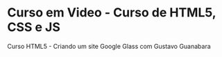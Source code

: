 # Curso em Video - Curso de HTML5, CSS e JS

 Curso HTML5 - Criando um site Google Glass com Gustavo Guanabara
